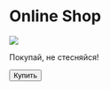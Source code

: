 <html lang="ru">
<head>
    <meta charset="UTF-8">
    <meta name="viewport"
          content="width=device-width, user-scalable=no, initial-scale=1.0, maximum-scale=1.0, minimum-scale=1.0">
    <meta http-equiv="X-UA-Compatible" content="ie=edge">
</head>
<body>
    <div id="main">
        <h1>Online Shop</h1>
        <img src="https://pngimg.com/uploads/zipper/zipper_PNG35.png">
        <p>Покупай, не стесняйся!<p>
        <button id="buy">Купить</button>
